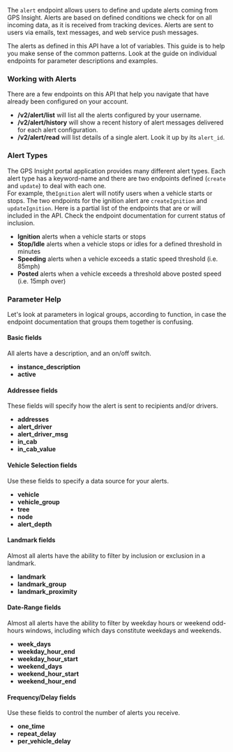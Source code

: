 The `alert` endpoint allows users to define and update alerts coming from GPS Insight.
Alerts are based on defined conditions we check for on all incoming data, as it is received from tracking devices.
Alerts are sent to users via emails, text messages, and web service push messages.

The alerts as defined in this API have a lot of variables. This guide is to help you make sense of the common patterns.
Look at the guide on individual endpoints for parameter descriptions and examples.

### Working with Alerts
There are a few endpoints on this API that help you navigate that have already been configured on your account. 
* **/v2/alert/list** will list all the alerts configured by your username.
* **/v2/alert/history** will show a recent history of alert messages delivered for each alert configuration.
* **/v2/alert/read** will list details of a single alert. Look it up by its `alert_id`. 

### Alert Types
The GPS Insight portal application provides many different alert types. 
Each alert type has a keyword-name and there are two endpoints defined (`create` and `update`) to deal with each one.  
For example, the`Ignition` alert will notify users when a vehicle starts or stops. 
The two endpoints for the ignition alert are `createIgnition` and `updateIgnition`.
Here is a partial list of the endpoints that are or will included in the API. 
Check the endpoint documentation for current status of inclusion.
* **Ignition** alerts when a vehicle starts or stops
* **Stop/Idle** alerts when a vehicle stops or idles for a defined threshold in minutes
* **Speeding** alerts when a vehicle exceeds a static speed threshold (i.e. 85mph)
* **Posted** alerts when a vehicle exceeds a threshold above posted speed (i.e. 15mph over)

### Parameter Help
Let's look at parameters in logical groups, according to function, 
in case the endpoint documentation that groups them together is confusing.

#### Basic fields
All alerts have a description, and an on/off switch.
* **instance_description** 
* **active** 

#### Addressee fields
These fields will specify how the alert is sent to recipients and/or drivers.
* **addresses** 
* **alert_driver** 
* **alert_driver_msg** 
* **in_cab** 
* **in_cab_value** 

#### Vehicle Selection fields
Use these fields to specify a data source for your alerts. 
* **vehicle** 
* **vehicle_group** 
* **tree** 
* **node** 
* **alert_depth** 

#### Landmark fields
Almost all alerts have the ability to filter by inclusion or exclusion in a landmark.
* **landmark** 
* **landmark_group** 
* **landmark_proximity** 

#### Date-Range fields
Almost all alerts have the ability to filter by weekday hours or weekend odd-hours windows, 
including which days constitute weekdays and weekends. 
* **week_days** 
* **weekday_hour_end** 
* **weekday_hour_start** 
* **weekend_days** 
* **weekend_hour_start** 
* **weekend_hour_end** 

#### Frequency/Delay fields
Use these fields to control the number of alerts you receive. 
* **one_time** 
* **repeat_delay** 
* **per_vehicle_delay** 

